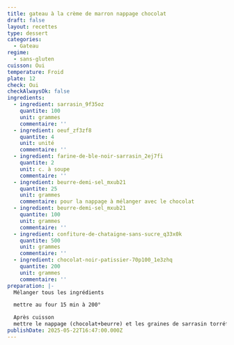 ```yaml
---
title: gateau à la crème de marron nappage chocolat
draft: false
layout: recettes
type: dessert
categories:
  - Gateau
regime:
  - sans-gluten
cuisson: Oui
temperature: Froid
plate: 12
check: Oui
checkAlwaysOk: false
ingredients:
  - ingredient: sarrasin_9f35oz
    quantite: 100
    unit: grammes
    commentaire: ''
  - ingredient: oeuf_zf3zf8
    quantite: 4
    unit: unité
    commentaire: ''
  - ingredient: farine-de-ble-noir-sarrasin_2ej7fi
    quantite: 2
    unit: c. à soupe
    commentaire: ''
  - ingredient: beurre-demi-sel_mxub21
    quantite: 25
    unit: grammes
    commentaire: pour la nappage à mélanger avec le chocolat
  - ingredient: beurre-demi-sel_mxub21
    quantite: 100
    unit: grammes
    commentaire: ''
  - ingredient: confiture-de-chataigne-sans-sucre_q33x0k
    quantite: 500
    unit: grammes
    commentaire: ''
  - ingredient: chocolat-noir-patissier-70p100_1e3zhq
    quantite: 200
    unit: grammes
    commentaire: ''
preparation: |-
  Mélanger tous les ingrédients

  mettre au four 15 min à 200°

  Après cuisson
  mettre le nappage (chocolat+beurre) et les graines de sarrasin torréfiées
publishDate: 2025-05-22T16:47:00.000Z
---
```

